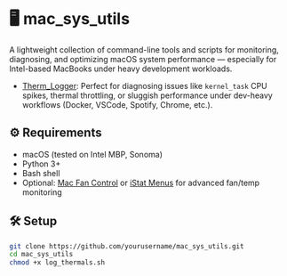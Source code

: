 # 🖥️ mac_sys_utils

A lightweight collection of command-line tools and scripts for monitoring, diagnosing, and optimizing macOS system performance — especially for Intel-based MacBooks under heavy development workloads.

- [Therm_Logger](/therm_logger/README.md): Perfect for diagnosing issues like `kernel_task` CPU spikes, thermal throttling, or sluggish performance under dev-heavy workflows (Docker, VSCode, Spotify, Chrome, etc.).

## ⚙️ Requirements

- macOS (tested on Intel MBP, Sonoma)
- Python 3+
- Bash shell
- Optional: [Mac Fan Control](https://crystalidea.com/macs-fan-control) or [iStat Menus](https://bjango.com/mac/istatmenus/) for advanced fan/temp monitoring

## 🛠️ Setup

```bash
git clone https://github.com/yourusername/mac_sys_utils.git
cd mac_sys_utils
chmod +x log_thermals.sh
